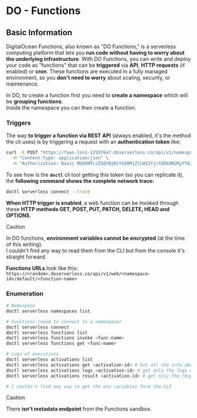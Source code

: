 # DO - Functions

## Basic Information

DigitalOcean Functions, also known as "DO Functions," is a serverless computing platform that lets you **run code without having to worry about the underlying infrastructure**. With DO Functions, you can write and deploy your code as "functions" that can be **triggered** via **API**, **HTTP requests** (if enabled) or **cron**. These functions are executed in a fully managed environment, so you **don't need to worry** about scaling, security, or maintenance.

In DO, to create a function first you need to **create a namespace** which will be **grouping functions**.\
Inside the namespace you can then create a function.

### Triggers

The way **to trigger a function via REST API** (always enabled, it's the method the cli uses) is by triggering a request with an **authentication token** like:

```bash
curl -X POST "https://faas-lon1-129376a7.doserverless.co/api/v1/namespaces/fn-c100c012-65bf-4040-1230-2183764b7c23/actions/functionname?blocking=true&result=true" \
  -H "Content-Type: application/json" \
  -H "Authorization: Basic MGU0NTczZGQtNjNiYS00MjZlLWI2YjctODk0N2MyYTA2NGQ4OkhwVEllQ2t4djNZN2x6YjJiRmFGc1FERXBySVlWa1lEbUxtRE1aRTludXA1UUNlU2VpV0ZGNjNqWnVhYVdrTFg="
```

To see how is the **`doctl`** cli tool getting this token (so you can replicate it), the **following command shows the complete network trace:**

```bash
doctl serverless connect --trace
```

**When HTTP trigger is enabled**, a web function can be invoked through these **HTTP methods GET, POST, PUT, PATCH, DELETE, HEAD and OPTIONS**.

> [!CAUTION]
> In DO functions, **environment variables cannot be encrypted** (at the time of this writing).\
> I couldn't find any way to read them from the CLI but from the console it's straight forward.

**Functions URLs** look like this: `https://<random>.doserverless.co/api/v1/web/<namespace-id>/default/<function-name>`

### Enumeration

```bash
# Namespace
doctl serverless namespaces list

# Functions (need to connect to a namespace)
doctl serverless connect
doctl serverless functions list
doctl serverless functions invoke <func-name>
doctl serverless functions get <func-name>

# Logs of executions
doctl serverless activations list
doctl serverless activations get <activation-id> # Get all the info about execution
doctl serverless activations logs <activation-id> # get only the logs of execution
doctl serverless activations result <activation-id> # get only the response result of execution

# I couldn't find any way to get the env variables form the CLI
```

> [!CAUTION]
> There **isn't metadata endpoint** from the Functions sandbox.

